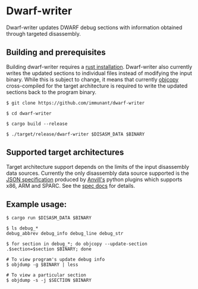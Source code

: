 # Dwarf-writer

Dwarf-writer updates DWARF debug sections with information obtained through targeted disassembly.

## Building and prerequisites

Building dwarf-writer requires a [rust installation](https://www.rust-lang.org/). Dwarf-writer also currently writes the updated sections to individual files instead of modifying the input binary. While this is subject to change, it means that currently [objcopy](https://www.gnu.org/software/binutils/) cross-compiled for the target architecture is required to write the updated sections back to the program binary.

```
$ git clone https://github.com/immunant/dwarf-writer

$ cd dwarf-writer

$ cargo build --release

$ ./target/release/dwarf-writer $DISASM_DATA $BINARY
```

## Supported target architectures

Target architecture support depends on the limits of the input disassembly data sources. Currently the only disassembly data source supported is the [JSON specification](https://github.com/lifting-bits/anvill/blob/master/docs/SpecificationFormat.md) produced by [Anvill's](https://github.com/lifting-bits/anvill/) python plugins which supports x86, ARM and SPARC. See the [spec docs](https://github.com/lifting-bits/anvill/blob/master/docs/SpecificationFormat.md#architecture) for details.

## Example usage:

```
$ cargo run $DISASM_DATA $BINARY

$ ls debug_*
debug_abbrev debug_info debug_line debug_str

$ for section in debug_*; do objcopy --update-section .$section=$section $BINARY; done

# To view program's update debug info
$ objdump -g $BINARY | less

# To view a particular section
$ objdump -s -j $SECTION $BINARY
```
